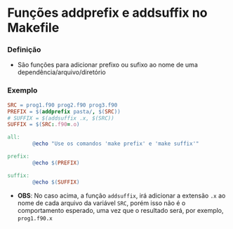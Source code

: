 # Funções addprefix e addsuffix no Makefile

### Definição

* São funções para adicionar prefixo ou sufixo ao nome de uma dependência/arquivo/diretório

### Exemplo

```makefile
SRC = prog1.f90 prog2.f90 prog3.f90
PREFIX = $(addprefix pasta/, $(SRC))
# SUFFIX = $(addsuffix .x, $(SRC))
SUFFIX = $(SRC:.f90=.o)

all:
        @echo "Use os comandos 'make prefix' e 'make suffix'"

prefix:
        @echo $(PREFIX)

suffix:
        @echo $(SUFFIX)
```

* **OBS**: No caso acima, a função `addsuffix`, irá adicionar a extensão `.x` ao nome de cada arquivo da variável `SRC`, porém isso não é o comportamento esperado, uma vez que o resultado será, por exemplo, `prog1.f90.x`